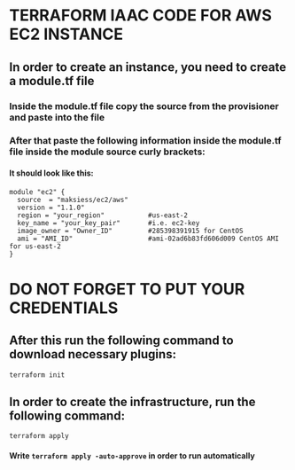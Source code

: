 # TERRAFORM IAAC CODE FOR AWS EC2 INSTANCE

## In order to create an instance, you need to create a module.tf file
### Inside the module.tf file copy the source from the provisioner and paste into the file
### After that paste the following information inside the module.tf file inside the module source curly brackets:
#### It should look like this:
```
module "ec2" {
  source  = "maksiess/ec2/aws"
  version = "1.1.0"
  region = "your_region"           #us-east-2
  key_name = "your_key_pair"       #i.e. ec2-key
  image_owner = "Owner_ID"         #285398391915 for CentOS
  ami = "AMI_ID"                   #ami-02ad6b83fd606d009 CentOS AMI for us-east-2 
}
```

# DO NOT FORGET TO PUT YOUR CREDENTIALS

## After this run the following command to download necessary plugins:
``` terraform init ```


## In order to create the infrastructure, run the following command:
``` terraform apply ``` 
#### Write ``` terraform apply -auto-approve ``` in order to run automatically

